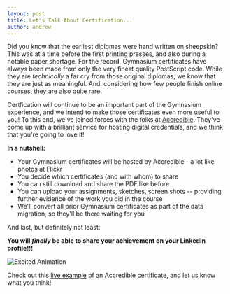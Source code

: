 ```yaml
---
layout: post
title: Let's Talk About Certification...
author: andrew
---
```


Did you know that the earliest diplomas were hand written on sheepskin? This was at a time before the first printing presses, and also during a notable paper shortage. For the record, Gymnasium certificates have always been made from only the very finest quality PostScript code. While they are _technically_ a far cry from those original diplomas, we know that they are just as meaningful. And, considering how few people finish online courses, they are also quite rare.

Certfication will continue to be an important part of the Gymnasium experience, and we intend to make those certificates even more useful to you! To this end, we've joined forces with the folks at [Accredible](http://accredible.com). They've come up with a brilliant service for hosting digital credentials, and we think that you're going to love it!

__In a nutshell:__

- Your Gymnasium certificates will be hosted by Accredible - a lot like photos at Flickr
- You decide which certificates (and with whom) to share
- You can still download and share the PDF like before
- You can upload your assignments, sketches, screen shots -- providing further evidence of the work you did in the course
- We'll convert all prior Gymnasium certificates as part of the data migration, so they'll be there waiting for you

And last, but definitely not least:

__You will _finally_ be able to share your achievement on your LinkedIn profile!!!__

![Excited Animation](http://i.giphy.com/u2UWxUJ9AAoKY.gif "Courtesy of Giphy")

Check out this [live example](https://accredible.com/10000005) of an Accredible certificate, and let us know what you think!

